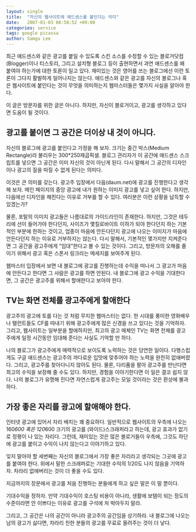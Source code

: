 ```yaml
---
layout: single
title:  "자신의 웹사이트에 애드센스를 붙인다는 의미"
date:   2007-01-03 08:58:52 +09:00
categories: service
tags: google picassa
author: Samgu Lee
---
```

최근 애드센스와 같은 광고를 붙일 수 있도록 스킨 소스를 수정할 수 있는 블로거닷컴(Blogger)이나 티스토리, 그리고 설치형 블로그 등이 출현하면서 과연 애드센스를 왜 붙여야 하는가에 대한 토론이 일고 있다. 재미있는 것은 영어를 쓰는 블로그에선 이런 토론이 그다지 활발하게 일어나지는 않는다. 애드센스와 같은 광고를 자신의 블로그나 혹은 웹사이트에 붙인다는 것이 무엇을 의미하는지 웹마스터들은 몇가지 사실을 알아야 한다.

이 글은 방문자를 위한 글은 아니다. 하지만, 자신이 블로거이고, 광고를 생각하고 있다면 도움이 될 것이다.

## 광고를 붙이면 그 공간은 더이상 내 것이 아니다.

자신의 블로그에 광고를 붙인다고 가정을 해 보자. 크기는 중간 박스(Medium Rectangle)라 불리우는 300*250제곱픽셀. 블로그 관리자가 이 공간에 애드센스 스크립트를 넣으면 그 공간은 이미 자신의 것이 아닌게 된다. 다시 말해서 그 공간의 디자인이나 광고의 질을 따질 수 없게 된다는 의미다.

이것은 큰 의미를 갖는다. 광고주 입장에서 다음(daum.net)에 광고를 진행한다고 생각해 보자. 메인 페이지의 중앙 광고에 내가 원하는 이미지 광고를 넣고 싶어 한다. 하지만, 다음에선 디자인을 해친다는 이유로 거부를 할 수 있다. 여러분은 이런 상황을 납득할 수 있겠는가?

물론, 포탈의 이미지 광고들은 나름대로의 가이드라인이 존재한다. 하지만, 그것은 테두리에 선이 들어가야 한다던지, 사이즈가 몇킬로바이트 이하가 되야 한다던지 하는 기본적인 부분에 한하는 것이고, 업종이 마음에 안든다던지 광고에 나오는 이미지가 마음에 안든다던지 하는 이유로 거부하지는 않는다. 다시 말해서, 기본적인 몇가지만 지켜준다면 그 공간을 광고주에게 &#8220;임대&#8221;한다고 볼 수 있는 것이다. 그리고, 방문자의 오해를 줄이기 위해서 광고 혹은 스폰서 링크라는 메세지를 보여주게 된다.

웹마스터 입장에서 보면 내 블로그에 광고를 진행하는데 수익을 떠나서 그 광고가 마음에 안든다고 한다면 그 사람은 광고를 하면 안된다. 내 블로그에 광고 수익을 기대한다면, 그 공간은 광고주를 위해서 할애한다고 보아야 한다.

## TV는 화면 전체를 광고주에게 할애한다

광고주의 광고에 토를 다는 것 처럼 무지한 웹마스터는 없다. 한 시대를 풍미한 영화배우나 텔런트들도 CF를 따내기 위해 광고주에게 많은 신경을 쓰고 있다는 것을 기억하자. 그리고, 웹사이트는 일부분을 할애하지만, 최고의 광고 매체인 TV는 화면 전체를 광고주에게 일정 시간동안 임대해 준다는 사실도 기억할 만 하다.

나의 블로그가 광고주에게 매력적으로 보이도록 노력하는 것은 당연한 일이다. 다행스럽게도 구글 애드센스는 광고주의 까다로운 입맛에 맞추어야 하는 노력을 완전히 없애버렸다. 그리고, 광고주를 찾아다니지 않아도 된다. 물론, 다리품을 팔아 광고주를 만난다면 최고의 수익을 보장해 줄 수도 있다. 하지만, 경험을 이야기한다면 이 일은 결코 쉽지 않다. 나의 블로그가 유명해 진다면 자연스럽게 광고주는 모일 것이라는 것은 환상에 불과하다.

## 가장 좋은 자리를 광고에 할애해야 한다.

인터넷 광고에 있어서 자리 배치는 꽤 중요하다. 일반적으로 웹사이트의 우측에 나오는 160*600 혹은 120*600 크기의 광고를 (와이드)스크래퍼라고 하는데, 광고 효과가 없기로 정평이 나 있는 자리다. 그런데, 재미있는 것은 많은 블로거들이 우측에, 그것도 하단에 광고를 붙이고 수익이 나지 않는다고 이야기하고 있다.

잊지 말아야 할 세번째는 자신의 블로그에서 가장 좋은 자리라고 생각되는 그곳에 광고를 붙여야 한다. 위에서 말한 스크래퍼로는 기대한 수익의 1/20도 나지 않음을 기억하자. 차라리 없애버리는 것이 더 좋을 수도 있다.

지금까지의 장문에서 광고를 처음 진행하는 분들에게 하고 싶은 말은 이 말 뿐이다.

기대수익을 정하자. 만약 기대수익이 호스팅 비용이 아니라, 생활에 보탬이 되는 정도의 수준이라면 안 이쁘다는 이유로 광고를 구석에 처 박아두지 말라.

그리고, 그 공간은 나의 공간이 아니라 광고주의 공간임을 상기하라. 내 블로그에 나오는 남의 광고가 싫다면, 차라리 친한 분들의 광고를 무료로 올려주는 것이 더 낳다.
